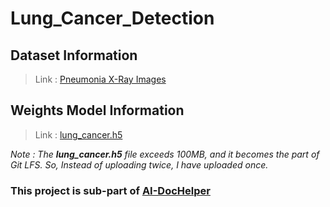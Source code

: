 # Lung_Cancer_Detection

## Dataset Information
> Link : [Pneumonia X-Ray Images](https://www.kaggle.com/pcbreviglieri/pneumonia-xray-images)


## Weights Model Information 
> Link : [lung_cancer.h5](https://github.com/VikrantShah/AI-DocHelper/blob/main/static/models/lung_cancer.h5)


_Note : The **lung_cancer.h5** file exceeds 100MB, and it becomes the part of Git LFS. So, Instead of uploading twice, I have uploaded once._

### This project is sub-part of [AI-DocHelper](https://github.com/VikrantShah/AI-DocHelper)

<br>
